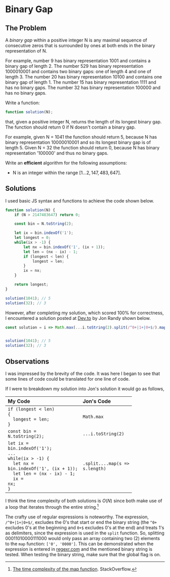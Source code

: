 # Binary Gap

## The Problem

A _binary gap_ within a positive integer N is any maximal sequence of consecutive zeros that is surrounded by ones at both ends in the binary representation of N.

For example, number 9 has binary representation 1001 and contains a binary gap of length 2. The number 529 has binary representation 1000010001 and contains two binary gaps: one of length 4 and one of length 3. The number 20 has binary representation 10100 and contains one binary gap of length 1. The number 15 has binary representation 1111 and has no binary gaps. The number 32 has binary representation 100000 and has no binary gaps.

Write a function:

```js
function solution(N);
```

that, given a positive integer N, returns the length of its longest binary gap. The function should return 0 if N doesn't contain a binary gap.

For example, given N = 1041 the function should return 5, because N has binary representation 10000010001 and so its longest binary gap is of length 5. Given N = 32 the function should return 0, because N has binary representation '100000' and thus no binary gaps.

Write an **efficient** algorithm for the following assumptions:

- N is an integer within the range $[1 ... 2,147,483,647]$.

## Solutions

I used basic JS syntax and functions to achieve the code shown below.

```js
function solution(N) {
    if (N > 2147483647) return 0;

    const bin = N.toString(2);

    let ix = bin.indexOf('1');
    let longest = 0;
    while(ix > -1) {
        let nx = bin.indexOf('1', (ix + 1));
        let len = (nx - ix) - 1;
        if (longest < len) {
            longest = len;
        }
        ix = nx;
    }

    return longest;
}

solution(1041); // 5
solution(32); // 3
```

However, after completing my solution, which scored 100% for correctness, I encountered a solution posted at [Dev.to](https://dev.to/_algowhacks/solving-for-binary-gap-using-javascript-a1p) by Jon Randy shown below.

```js
const solution = i => Math.max(...i.toString(2).split(/^0+|1+|0+$/).map(s => s.length));


solution(1041); // 5
solution(32); // 3
```

## Observations

I was impressed by the brevity of the code. It was here I began to see that some lines of code could be translated for one line of code.

If I were to breakdown my solution into Jon's solution it would go as follows,

| My Code                                                                   | Jon's Code            |
|:--------------------------------------------------------------------------|:----------------------|
| <code>if (longest < len) {<br />&nbsp;&nbsp;longest = len;<br />}</code>  | `Math.max`            |
| <code>const bin = N.toString(2);</code>                                   | `...i.toString(2)`    |
| <code>let ix = bin.indexOf('1');<br />...<br />while(ix > -1) {<br />&nbsp;&nbsp;let nx = bin.indexOf('1', (ix + 1));<br />&nbsp;&nbsp;let len = (nx - ix) - 1;<br />&nbsp;&nbsp;ix = nx;<br />}</code> | <code>.split....map(s => s.length)</code> |

I think the time complexity of both solutions is $O(N)$ since both make use of a loop that iterates through the entire string.[^1]

The crafty use of regular expressions is noteworthy. The expression, `/^0+|1+|0+$/`, excludes the 0's that start or end the binary string (the `^0+` excludes 0's at the beginning and `0+$` excludes 0's at the end) and treats 1's as delimiters, since the expression is used in the `split` function. So, splitting 00011010000111000 would only pass an array containing two (2) elements to the `map` function: `['0', '0000']`. This can be demonstrated when the expression is entered in [regexr.com](https://regexr.com/) and the mentioned binary string is tested. When testing the binary string, make sure that the global flag is on.

[^1]: [The time complexity of the map function](https://stackoverflow.com/questions/50244343/the-time-complexity-of-the-map-function#:~:text=Array.,complexity%20of%20O(n).). StackOverflow.